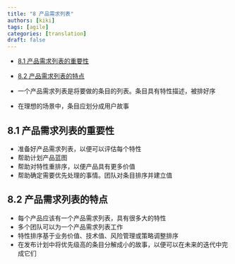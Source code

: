 ```yaml
---
title: "8 产品需求列表"
authors: [kiki]
tags: [agile]
categories: [translation]
draft: false
---
```


- [8.1 产品需求列表的重要性](#81-%e4%ba%a7%e5%93%81%e9%9c%80%e6%b1%82%e5%88%97%e8%a1%a8%e7%9a%84%e9%87%8d%e8%a6%81%e6%80%a7)
- [8.2 产品需求列表的特点](#82-%e4%ba%a7%e5%93%81%e9%9c%80%e6%b1%82%e5%88%97%e8%a1%a8%e7%9a%84%e7%89%b9%e7%82%b9)

- 一个产品需求列表是将要做的条目的列表。条目具有特性描述，被排好序
- 在理想的场景中，条目应划分成用户故事

## 8.1 产品需求列表的重要性

- 准备好产品需求列表，以便可以评估每个特性
- 帮助计划产品蓝图
- 帮助对特性重排序，以便产品具有更多价值
- 帮助确定需要优先处理的事情。团队对条目排序并建立值

## 8.2 产品需求列表的特点

- 每个产品应该有一个产品需求列表，具有很多大的特性
- 多个团队可以为一个产品需求列表工作
- 特性排序基于业务价值、技术值、风险管理或策略调整排序
- 在发布计划中将优先级高的条目分解成小的故事，以便可以在未来的迭代中完成它们
